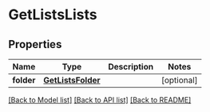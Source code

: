 # GetListsLists

## Properties
Name | Type | Description | Notes
------------ | ------------- | ------------- | -------------
**folder** | [**GetListsFolder**](GetListsFolder.md) |  | [optional] 

[[Back to Model list]](../README.md#documentation-for-models) [[Back to API list]](../README.md#documentation-for-api-endpoints) [[Back to README]](../README.md)


